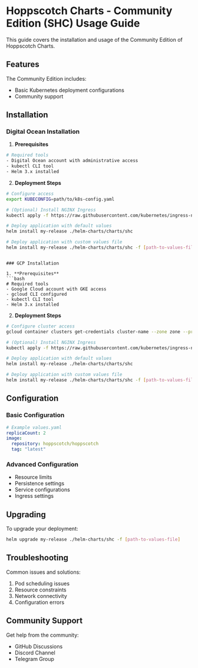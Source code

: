 # Hoppscotch Charts - Community Edition (SHC) Usage Guide

This guide covers the installation and usage of the Community Edition of Hoppscotch Charts.

## Features

The Community Edition includes:
- Basic Kubernetes deployment configurations
- Community support

## Installation

### Digital Ocean Installation

1. **Prerequisites**
```bash
# Required tools
- Digital Ocean account with administrative access
- kubectl CLI tool
- Helm 3.x installed
```

2. **Deployment Steps**
```bash
# Configure access
export KUBECONFIG=path/to/k8s-config.yaml

# (Optional) Install NGINX Ingress
kubectl apply -f https://raw.githubusercontent.com/kubernetes/ingress-nginx/controller-v1.8.2/deploy/static/provider/do/deploy.yaml

# Deploy application with default values
helm install my-release ./helm-charts/charts/shc

# Deploy application with custom values file
helm install my-release ./helm-charts/charts/shc -f [path-to-values-file]
```
```

### GCP Installation

1. **Prerequisites**
```bash
# Required tools
- Google Cloud account with GKE access
- gcloud CLI configured
- kubectl CLI tool
- Helm 3.x installed
```

2. **Deployment Steps**
```bash
# Configure cluster access
gcloud container clusters get-credentials cluster-name --zone zone --project project-id

# (Optional) Install NGINX Ingress
kubectl apply -f https://raw.githubusercontent.com/kubernetes/ingress-nginx/controller-v1.8.2/deploy/static/provider/cloud/deploy.yaml

# Deploy application with default values
helm install my-release ./helm-charts/charts/shc

# Deploy application with custom values file
helm install my-release ./helm-charts/charts/shc -f [path-to-values-file]
```

## Configuration

### Basic Configuration
```yaml
# Example values.yaml
replicaCount: 2
image:
  repository: hoppscotch/hoppscotch
  tag: "latest"
```

### Advanced Configuration
- Resource limits
- Persistence settings
- Service configurations
- Ingress settings

## Upgrading

To upgrade your deployment:
```bash
helm upgrade my-release ./helm-charts/shc -f [path-to-values-file]
```

## Troubleshooting

Common issues and solutions:
1. Pod scheduling issues
2. Resource constraints
3. Network connectivity
4. Configuration errors

## Community Support

Get help from the community:
- GitHub Discussions
- Discord Channel
- Telegram Group